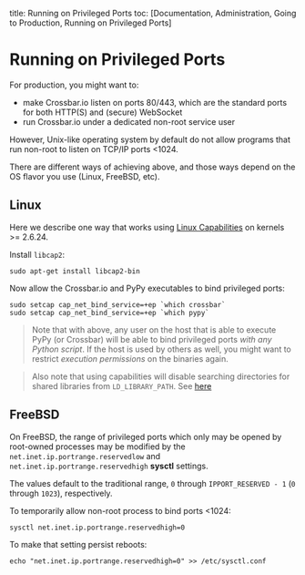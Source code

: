 title: Running on Privileged Ports
toc: [Documentation, Administration, Going to Production, Running on Privileged Ports]

# Running on Privileged Ports

For production, you might want to:

* make Crossbar.io listen on ports 80/443, which are the standard ports for both HTTP(S) and (secure) WebSocket
* run Crossbar.io under a dedicated non-root service user

However, Unix-like operating system by default do not allow programs that run non-root to listen on TCP/IP ports <1024.

There are different ways of achieving above, and those ways depend on the OS flavor you use (Linux, FreeBSD, etc).

## Linux

Here we describe one way that works using [Linux Capabilities](http://linux.die.net/man/7/capabilities) on kernels >= 2.6.24.

Install `libcap2`:

```
sudo apt-get install libcap2-bin
```

Now allow the Crossbar.io and PyPy executables to bind privileged ports:

```
sudo setcap cap_net_bind_service=+ep `which crossbar`
sudo setcap cap_net_bind_service=+ep `which pypy`
```

> Note that with above, any user on the host that is able to execute PyPy (or Crossbar) will be able to bind privileged ports *with any Python script*. If the host is used by others as well, you might want to restrict *execution permissions* on the binaries again.

> Also note that using capabilities will disable searching directories for shared libraries from `LD_LIBRARY_PATH`. See [here](http://stackoverflow.com/questions/9843178/linux-capabilities-setcap-seems-to-disable-ld-library-path)
>

## FreeBSD

On FreeBSD, the range of privileged ports which only may be opened by root-owned processes may be modified by the `net.inet.ip.portrange.reservedlow` and `net.inet.ip.portrange.reservedhigh` **sysctl** settings.

The values default to the traditional range, `0` through `IPPORT_RESERVED - 1` (`0` through `1023`), respectively.

To temporarily allow non-root process to bind ports <1024:

    sysctl net.inet.ip.portrange.reservedhigh=0

To make that setting persist reboots:

    echo "net.inet.ip.portrange.reservedhigh=0" >> /etc/sysctl.conf